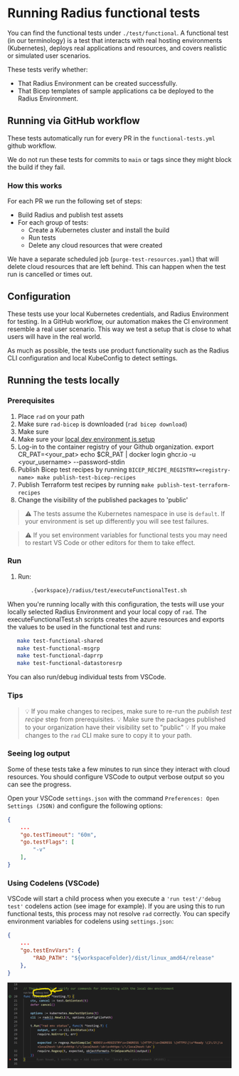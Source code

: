 # Running Radius functional tests

You can find the functional tests under `./test/functional`. A functional test (in our terminology) is a test that interacts with real hosting environments (Kubernetes), deploys real applications and resources, and covers realistic or simulated user scenarios.

These tests verify whether:

- That Radius Environment can be created successfully.
- That Bicep templates of sample applications ca be deployed to the Radius Environment. 


## Running via GitHub workflow

These tests automatically run for every PR in the `functional-tests.yml` github workflow.

We do not run these tests for commits to `main` or tags since they might block the build if they fail.

### How this works 

For each PR we run the following set of steps:

- Build Radius and publish test assets
- For each group of tests:
  - Create a Kubernetes cluster and install the build
  - Run tests
  - Delete any cloud resources that were created

We have a separate scheduled job (`purge-test-resources.yaml`) that will delete cloud resources that are left behind. This can happen when the test run is cancelled or times out.

## Configuration

These tests use your local Kubernetes credentials, and Radius Environment for testing. In a GitHub workflow, our automation makes the CI environment resemble a real user scenario. This way we test a setup that is close to what users will have in the real world.

As much as possible, the tests use product functionality such as the Radius CLI configuration and local KubeConfig to detect settings.

## Running the tests locally

### Prerequisites

1. Place `rad` on your path
2. Make sure `rad-bicep` is downloaded (`rad bicep download`)
3. Make sure 
4. Make sure your [local dev environment is setup](../contributing-code-control-plane/running-controlplane-locally.md)
5. Log-in to the container registry of your Github organization. 
    export CR_PAT=<your_pat>
    echo $CR_PAT | docker login ghcr.io -u <your_username> --password-stdin
6. Publish Bicep test recipes by running `BICEP_RECIPE_REGISTRY=<registry-name> make publish-test-bicep-recipes`
7. Publish Terraform test recipes by running `make publish-test-terraform-recipes`
8. Change the visibility of the published packages to 'public'
   

> ⚠️ The tests assume the Kubernetes namespace in use is `default`. If your environment is set up differently you will see
> test failures.

> ⚠️ If you set environment variables for functional tests you may need to restart VS Code or other editors for them to take effect.
 
### Run 

1. Run:

    ```sh
        .{workspace}/radius/test/executeFunctionalTest.sh
    ```

When you're running locally with this configuration, the tests will use your locally selected Radius Environment and your local copy of `rad`. The executeFunctionalTest.sh scripts creates the azure resources and exports the values to be used in the functional test and runs:
 ```sh
    make test-functional-shared
    make test-functional-msgrp
    make test-functional-daprrp
    make test-functional-datastoresrp
 ```

You can also run/debug individual tests from VSCode.

### Tips

> 💡 If you make changes to recipes, make sure to re-run the *publish test recipe* step from prerequisites.
> 💡 Make sure the packages published to your organization have their visibility set to "public"
> 💡 If you make changes to the `rad` CLI make sure to copy it to your path. 

### Seeing log output

Some of these tests take a few minutes to run since they interact with cloud resources. You should configure VSCode to output verbose output so you can see the progress.

Open your VSCode `settings.json` with the command `Preferences: Open Settings (JSON)` and configure the following options:

```json
{
    ...
    "go.testTimeout": "60m",
    "go.testFlags": [
        "-v"
    ],
}
```

### Using Codelens (VSCode)

VSCode will start a child process when you execute a `'run test'/'debug test'` codelens action (see image for example). If you are using this to run functional tests, this process may not resolve `rad` correctly. You can specify environment variables for codelens using `settings.json`:

```json
{
    ...
    "go.testEnvVars": {
        "RAD_PATH": "${workspaceFolder}/dist/linux_amd64/release"
    },
}
```

![Screenshot of VS Code Codelens UI](./vscode_debug_test.png)
